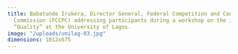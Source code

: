 ```yaml
---
title: Babatunde Irukera, Director General, Federal Competition and Consumer Protection
  Commission (FCCPC) addressing participants during a workshop on the importance of
  “Quality” at the University of Lagos.
image: "/uploads/unilag-03.jpg"
dimensions: 1012x675
---
```


